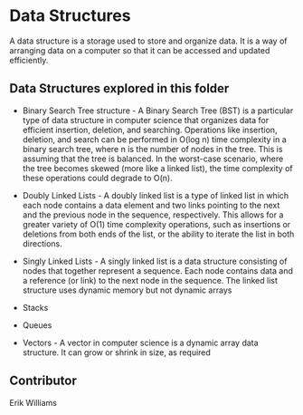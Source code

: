 # Data Structures

A data structure is a storage used to store and organize data. It is a way of arranging data on a computer so that it can be accessed and updated efficiently.

## Data Structures explored in this folder

- Binary Search Tree structure - A Binary Search Tree (BST) is a particular type of data structure in computer science that organizes data for efficient insertion, deletion, and searching. Operations like insertion, deletion, and search can be performed in O(log n) time complexity in a binary search tree, where n is the number of nodes in the tree. This is assuming that the tree is balanced. In the worst-case scenario, where the tree becomes skewed (more like a linked list), the time complexity of these operations could degrade to O(n).

- Doubly Linked Lists - A doubly linked list is a type of linked list in which each node contains a data element and two links pointing to the next and the previous node in the sequence, respectively. This allows for a greater variety of O(1) time complexity operations, such as insertions or deletions from both ends of the list, or the ability to iterate the list in both directions.

- Singly Linked Lists - A singly linked list is a data structure consisting of nodes that together represent a sequence. Each node contains data and a reference (or link) to the next node in the sequence. The linked list structure uses dynamic memory but not dynamic arrays

- Stacks

- Queues

- Vectors - A vector in computer science is a dynamic array data structure. It can grow or shrink in size, as required

## Contributor

Erik Williams
